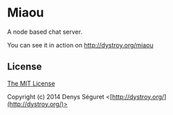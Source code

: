 # Miaou

A node based chat server.

You can see it in action on http://dystroy.org/miaou

## License

[The MIT License](http://opensource.org/licenses/MIT)

Copyright (c) 2014 Denys Séguret <[http://dystroy.org/](http://dystroy.org/)>
